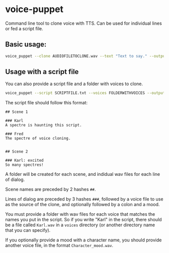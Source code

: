 # voice-puppet

Command line tool to clone voice with TTS. Can be used for individual lines or fed a script file.

## Basic usage:

```bash
voice_puppet --clone AUDIOFILETOCLONE.wav --text "Text to say." --output "cloned.wav"
```

## Usage with a script file

You can also provide a script file and a folder with voices to clone.

```bash
voice_puppet --script SCRIPTFILE.txt --voices FOLDERWITHVOICES --output OUTPUTDIRECTORY
```

The script file should follow this format:

```
## Scene 1

### Karl
A spectre is haunting this script.

### Fred
The spectre of voice cloning.


## Scene 2

### Karl: excited
So many spectres!

```

A folder will be created for each scene, and indidual wav files for each line of dialog.

Scene names are preceded by 2 hashes `##`.

Lines of dialog are preceded by 3 hashes `###`, followed by a voice file to use as the source of the clone, and optionally followed by a colon and a mood.

You must provide a folder with wav files for each voice that matches the names you put in the script. So if you write "Karl" in the script, there should be a file called `Karl.wav` in a `voices` directory (or another directory name that you can specify).

If you optionally provide a mood with a character name, you should provide another voice file, in the format `Character_mood.wav`.
